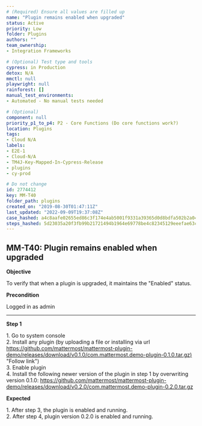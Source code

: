 ```yaml
---
# (Required) Ensure all values are filled up
name: "Plugin remains enabled when upgraded"
status: Active
priority: Low
folder: Plugins
authors: ""
team_ownership: 
- Integration Frameworks

# (Optional) Test type and tools
cypress: in Production
detox: N/A
mmctl: null
playwright: null
rainforest: []
manual_test_environments: 
- Automated - No manual tests needed

# (Optional)
component: null
priority_p1_to_p4: P2 - Core Functions (Do core functions work?)
location: Plugins
tags: 
- Cloud N/A
labels: 
- E2E-1
- Cloud-N/A
- TM4J-Key-Mapped-In-Cypress-Release
- plugins
- cy-prod

# Do not change
id: 2774412
key: MM-T40
folder_path: plugins
created_on: "2019-08-30T01:47:11Z"
last_updated: "2022-09-09T19:37:08Z"
case_hashed: a4c8aafe02655ed86c3f174e4ab5001f9331a39365d0d8bdfa502b2a04088ecdbe4cac5356c7bad3703ce658fa679486
steps_hashed: 5d23035a20f3fb99b21721494b1964e69778be4c82345129eeefae63c494aa9da7cb729f72191c028fa6c72ca1fe9e93
---
```


## MM-T40: Plugin remains enabled when upgraded

**Objective**

To verify that when a plugin is upgraded, it maintains the "Enabled" status.

**Precondition**

Logged in as admin

---

**Step 1**

1\. Go to system console\
2\. Install any plugin (by uploading a file or installing via url [https://github.com/mattermost/mattermost-plugin-demo/releases/download/v0.1.0/com.mattermost.demo-plugin-0.1.0.tar.gz)](https://github.com/mattermost/mattermost-plugin-demo/releases/download/v0.1.0/com.mattermost.demo-plugin-0.1.0.tar.gz) "Follow link")\
3\. Enable plugin\
4\. Install the following newer version of the plugin in step 1 by overwriting version 0.1.0: <https://github.com/mattermost/mattermost-plugin-demo/releases/download/v0.2.0/com.mattermost.demo-plugin-0.2.0.tar.gz>

**Expected**

1\. After step 3, the plugin is enabled and running.\
2\. After step 4, plugin version 0.2.0 is enabled and running.
